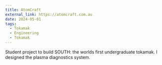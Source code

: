 ```yaml
---
title: AtomCraft
external_link: https://atomcraft.com.au
date: 2024-05-01
tags:
  - Tokamak
  - Engineering
  - Tokamak
---
```


Student project to build SOUTH: the worlds first undergraduate tokamak. I designed the plasma diagnostics system.

<!--more-->
